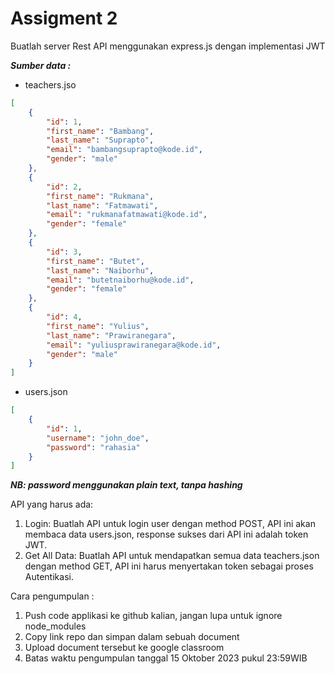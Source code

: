 # Assigment 2
Buatlah server Rest API menggunakan express.js dengan implementasi JWT

***Sumber data :***
- teachers.jso
```json
[
    {
        "id": 1, 
        "first_name": "Bambang",
        "last_name": "Suprapto",
        "email": "bambangsuprapto@kode.id",
        "gender": "male"
    },
    {
        "id": 2, 
        "first_name": "Rukmana",
        "last_name": "Fatmawati",
        "email": "rukmanafatmawati@kode.id",
        "gender": "female"
    },
    {
        "id": 3, 
        "first_name": "Butet",
        "last_name": "Naiborhu",
        "email": "butetnaiborhu@kode.id",
        "gender": "female"
    },
    {
        "id": 4, 
        "first_name": "Yulius",
        "last_name": "Prawiranegara",
        "email": "yuliusprawiranegara@kode.id",
        "gender": "male"
    }
]
```

- users.json
```json
[
    {
        "id": 1,
        "username": "john_doe",
        "password": "rahasia"
    }
]
```

***NB: password menggunakan plain text, tanpa hashing***

API yang harus ada:

1. Login: Buatlah API untuk login user dengan method POST, API ini akan membaca data users.json, response sukses dari API ini adalah token JWT.
2. Get All Data: Buatlah API untuk mendapatkan semua data teachers.json dengan method GET, API ini harus menyertakan token sebagai proses Autentikasi.

Cara pengumpulan :

1. Push code applikasi ke github kalian, jangan lupa untuk ignore node_modules
2. Copy link repo dan simpan dalam sebuah document
3. Upload document tersebut ke google classroom
4. Batas waktu pengumpulan tanggal 15 Oktober 2023 pukul 23:59WIB